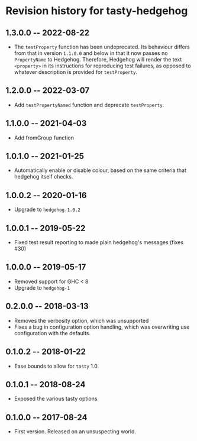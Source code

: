 # Revision history for tasty-hedgehog

## 1.3.0.0 -- 2022-08-22

* The `testProperty` function has been undeprecated. Its behaviour differs from that in version `1.1.0.0` and below in that it now passes no `PropertyName` to Hedgehog. Therefore, Hedgehog will render the text `<property>` in its instructions for reproducing test failures, as opposed to whatever description is provided for `testProperty`.

## 1.2.0.0 -- 2022-03-07

* Add `testPropertyNamed` function and deprecate `testProperty`.

## 1.1.0.0 -- 2021-04-03

* Add fromGroup function

## 1.0.1.0 -- 2021-01-25

* Automatically enable or disable colour, based on the same criteria
  that hedgehog itself checks.

## 1.0.0.2  -- 2020-01-16

* Upgrade to `hedgehog-1.0.2`

## 1.0.0.1  -- 2019-05-22

* Fixed test result reporting to made plain hedgehog's messages (fixes #30)

## 1.0.0.0  -- 2019-05-17

* Removed support for GHC < 8
* Upgrade to `hedgehog-1`

## 0.2.0.0  -- 2018-03-13

* Removes the verbosity option, which was unsupported
* Fixes a bug in configuration option handling, which
  was overwriting use configuration with the defaults.

## 0.1.0.2  -- 2018-01-22

* Ease bounds to allow for `tasty` 1.0.

## 0.1.0.1  -- 2018-08-24

* Exposed the various tasty options.

## 0.1.0.0  -- 2017-08-24

* First version. Released on an unsuspecting world.
